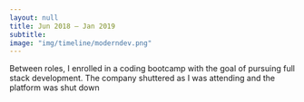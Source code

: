 ```yaml
---
layout: null
title: Jun 2018 – Jan 2019
subtitle:
image: "img/timeline/moderndev.png"
---
```

Between roles, I enrolled in a coding bootcamp with the goal of pursuing full stack development. The company shuttered as I was attending and the platform was shut down